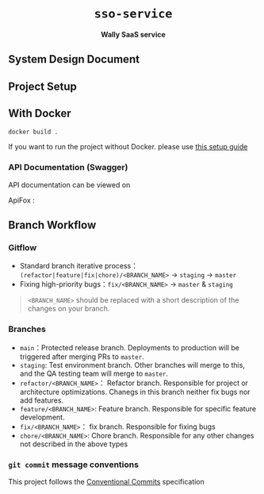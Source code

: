<p align="center">
</p>
<p align="center"><h1 align="center"><code>sso-service</code></h1></p>
<p align="center"><strong>Wally SaaS service</strong></p>

## System Design Document


## Project Setup

## With Docker
```bash
docker build .
```

If you want to run the project without Docker. please use [this setup guide](/docs/guides/development-without-docker.md)

### API Documentation (Swagger)
API documentation can be viewed on

ApiFox :

## Branch Workflow

### Gitflow

- Standard branch iterative process：`(refactor|feature|fix|chore)/<BRANCH_NAME>` -> `staging` -> `master`
- Fixing high-priority bugs：`fix/<BRANCH_NAME>` -> `master` & `staging`

> `<BRANCH_NAME>` should be replaced with a short description of the changes on your branch.

### Branches

- `main`：Protected release branch. Deployments to production will be triggered after merging PRs to `master`.
- `staging`: Test environment branch. Other branches will merge to this, and the QA testing team will merge to `master`.
- `refactor/<BRANCH_NAME>`： Refactor branch. Responsible for project or architecture optimizations. Chanegs in this branch neither fix bugs nor add features.
- `feature/<BRANCH_NAME>`: Feature branch. Responsible for specific feature development.
- `fix/<BRANCH_NAME>`： fix branch. Responsible for fixing bugs
- `chore/<BRANCH_NAME>`: Chore branch. Responsible for any other changes not described in the above types

### `git commit` message conventions
This project follows the [Conventional Commits](https://www.conventionalcommits.org/en/v1.0.0/) specification
